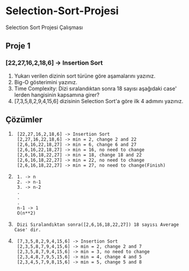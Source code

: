 # Selection-Sort-Projesi
Selection Sort Projesi Çalışması

## Proje 1
### [22,27,16,2,18,6] -> Insertion Sort
1. Yukarı verilen dizinin sort türüne göre aşamalarını yazınız.
2. Big-O gösterimini yazınız.
3. Time Complexity: Dizi sıralandıktan sonra 18 sayısı aşağıdaki case' lerden hangisinin kapsamına girer?
4. [7,3,5,8,2,9,4,15,6] dizisinin Selection Sort'a göre ilk 4 adımını yazınız.

## Çözümler
1. ```
    [22,27,16,2,18,6] -> Insertion Sort
    [2,27,16,22,18,6] -> min = 2, change 2 and 22
    [2,6,16,22,18,27] -> min = 6, change 6 and 27
    [2,6,16,22,18,27] -> min = 16, no need to change
    [2,6,16,18,22,27] -> min = 18, change 18 and 22
    [2,6,16,18,22,27] -> min = 22, no need to change
    [2,6,16,18,22,27] -> min = 27, no need to change(Finish)
    ```
2. ```
    1. -> n
    2. -> n-1
    3. -> n-2
    .
    .
    .
    n-1 -> 1
    O(n**2)
    ```
3. ```
    Dizi Sıralandıktan sonra([2,6,16,18,22,27]) 18 sayısı Average Case' dir.
    ```
4. ```
    [7,3,5,8,2,9,4,15,6] -> Insertion Sort
    [2,3,5,8,7,9,4,15,6] -> min = 2, change 2 and 7
    [2,3,5,8,7,9,4,15,6] -> min = 3, no need to change
    [2,3,4,8,7,9,5,15,6] -> min = 4, change 4 and 5
    [2,3,4,5,7,9,8,15,6] -> min = 5, change 5 and 8
    ```
    
    
 


